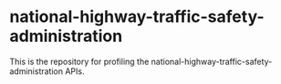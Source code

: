 # national-highway-traffic-safety-administration
This is the repository for profiling the national-highway-traffic-safety-administration APIs.
